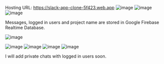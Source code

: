 Hosting URL: https://slack-app-clone-5f423.web.app
![image](https://user-images.githubusercontent.com/48406339/204274054-09498128-b156-4724-8856-b433ab5706ff.png)
![image](https://user-images.githubusercontent.com/48406339/204274124-0d143d15-95e2-42a9-810e-68c0c45f3c03.png)
![image](https://user-images.githubusercontent.com/48406339/204274214-3515e82d-3bdc-4f76-8d2b-403eeaaa5728.png)

Messages, logged in users and project name are stored in Google Firebase Realtime Database.

![image](https://user-images.githubusercontent.com/48406339/204275185-50eb489e-d40e-4f41-b5e1-bc882926ea09.png)

![image](https://user-images.githubusercontent.com/48406339/204274343-98176b64-becf-4a76-a692-d0539b3dbc45.png)
![image](https://user-images.githubusercontent.com/48406339/204274541-796cfbd3-7257-44bf-bd60-5b8492913059.png)
![image](https://user-images.githubusercontent.com/48406339/204274688-5d48f967-9189-474d-9cb3-884423d96dae.png)
![image](https://user-images.githubusercontent.com/48406339/204274735-93314c56-0711-4199-bc7a-daca01b07c28.png)

I will add private chats with logged in users soon.


